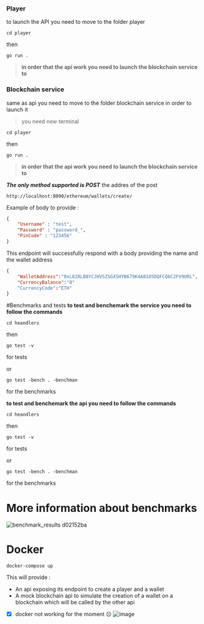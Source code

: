 ### Player
to launch the API you need to move to the folder player
```
cd player
```
then
```
go run .
```
>**in  order that the api work you need to launch the blockchain service to**



### Blockchain service
same as api you need to move to the folder blockchain service in order to launch it
>you need new terminal
```
cd player
```
then
```
go run .
```
>**in  order that the api work you need to launch the blockchain service to**

***The only method supported is POST***
the addres of the post
```
http://localhost:8090/ethereum/wallets/create/
```
Example of body to provide :
```json
{
    "Username" : "test",
    "Password" : "password_",
    "PinCode" : "123456"
}
```
This endpoint will successfully respond with a body providing the name and the wallet address 
```json
{
    "WalletAddress":"0xL82RLB8YCJHVSZSGX5HYB679K4A81O5DQFCQ6C2FV9URL",
    "CurrencyBalance":"0"
    "CurrencyCode":"ETH"
}
```
#Benchmarks and tests
**to test and benchemark the service you need to follow the commands**
```
cd heandlers
```
then 
```
go test -v
```
for tests

or 
```
go test -bench . -benchman
```
for the benchmarks

**to test and benchemark the api you need to follow the commands**
```
cd heandlers
```
then 
```
go test -v
```
for tests

or 
```
go test -bench . -benchman
```
for the benchmarks

# More information about benchmarks
![benchmark_results d02152ba](https://user-images.githubusercontent.com/56276570/190010901-b2dd2771-0e54-46e2-bbef-d5cf710b9d49.png)

# Docker
```
docker-compose up
```
This will provide : 
 - An api exposing its endpoint to create a player and a wallet
 - A mock blockchain api to simulate the creation of a wallet on a blockchain which will be called by the other api

- [x] docker not working for the moment :frowning_face:
![image](https://user-images.githubusercontent.com/56276570/190148060-87eacb8b-592e-4e47-a5a6-61b0ae74839a.png)



